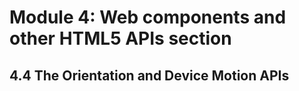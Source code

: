 # Module 4: Web components and other HTML5 APIs section


## 4.4 The Orientation and Device Motion APIs






